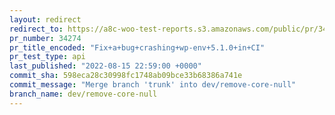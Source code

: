 ```yaml
---
layout: redirect
redirect_to: https://a8c-woo-test-reports.s3.amazonaws.com/public/pr/34274/api/index.html
pr_number: 34274
pr_title_encoded: "Fix+a+bug+crashing+wp-env+5.1.0+in+CI"
pr_test_type: api
last_published: "2022-08-15 22:59:00 +0000"
commit_sha: 598eca28c30998fc1748ab09bce33b68386a741e
commit_message: "Merge branch 'trunk' into dev/remove-core-null"
branch_name: dev/remove-core-null
---
```

